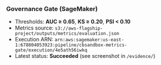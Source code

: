 
### Governance Gate (SageMaker)
- Thresholds: **AUC ≥ 0.65**, **KS ≥ 0.20**, **PSI < 0.10**
- Metrics source: `s3://aws-flagship-project/outputs/metrics/evaluation.json`
- Execution ARN: `arn:aws:sagemaker:us-east-1:678804053923:pipeline/cbsandbox-metrics-gate/execution/4e5ath56iwkq`
- Latest status: **Succeeded** (see screenshot in `/evidence/`)
